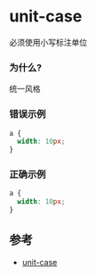 # unit-case

必须使用小写标注单位

### 为什么?

统一风格

### 错误示例

```scss
a {
  width: 10px;
}
```

### 正确示例

```scss
a {
  width: 10px;
}
```

## 参考

- [unit-case](https://stylelint.io/user-guide/rules/list/unit-case)
